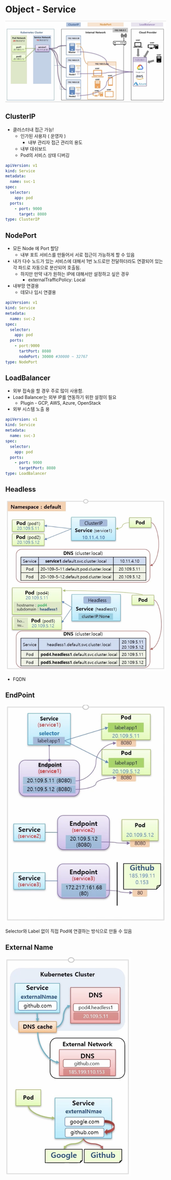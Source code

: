 
# Object - Service

![matchExpressions](https://github.com/keepinmindsh/lines_kubernetes/blob/main/assets/service.png)

## ClusterIP

- 클러스터내 접근 가능!
    - 인가된 사용자 ( 운영자 )
        - 내부 관리자 접근 관리의 용도
    - 내부 대쉬보드
    - Pod의 서비스 상태 디버깅

```yaml
apiVersion: v1
kind: Service 
metadata: 
  name: svc-1
spec: 
  selector: 
    app: pod 
  ports: 
    - port: 9000
      target: 8080
type: ClusterIP
```

## NodePort

- 모든 Node 에 Port 할당
    - 내부 포트 서비스를 만들어서 서로 접근이 가능하게 할 수 있음
- 내가 다수 노드가 있는 서비스에 대해서 1번 노드로만 전달하더라도 연결되어 있는 각 파드로 자동으로 분산되어 호출됨.
    - 하지만 만약 내가 원하는 IP에 대해서만 설정하고 싶은 경우
        - externalTrafficPolicy: Local
- 내부망 연결용
    - 데모나 임시 연결용

```yaml
apiVersion: v1
kind: Service 
metadata: 
  name: svc-2 
spec: 
  selector: 
    app: pod 
  ports:
    - port:9000 
      tartPort: 8080 
      nodePort: 30000 #30000 ~ 32767 
type: NodePort 
```

## LoadBalancer

- 외부 접속을 할 경우 주로 많이 사용함.
- Load Balancer는 외부 IP를 연동하기 위한 설정이 필요
    - Plugin - GCP, AWS, Azure, OpenStack
- 외부 시스템 노출 용

```yaml
apiVersion: v1 
kind: Service 
metadata: 
  name: svc-3 
spec: 
  selector:
    app: pod 
  ports: 
    - port: 9000 
      targetPort: 8080
type: LoadBalancer 
```

## Headless

![matchExpressions](https://github.com/keepinmindsh/lines_kubernetes/blob/main/assets/headless.png)

- FQDN

## EndPoint

![matchExpressions](https://github.com/keepinmindsh/lines_kubernetes/blob/main/assets/endpoint.png)

Selector와 Label 없이 직접 Pod에 연결하는 방식으로 만들 수 있음

## External Name

![matchExpressions](https://github.com/keepinmindsh/lines_kubernetes/blob/main/assets/externalname.png)